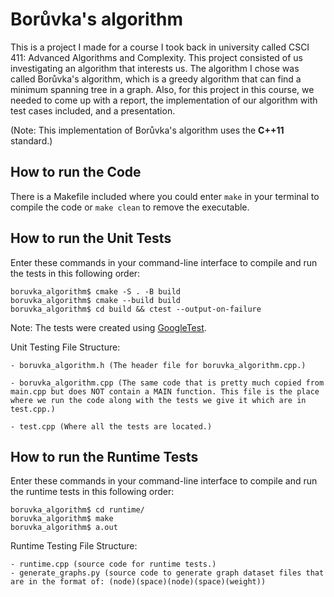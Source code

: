 # Borůvka's algorithm
This is a project I made for a course I took back in university called CSCI 411: Advanced Algorithms and Complexity. This project consisted of us investigating an algorithm that interests us. The algorithm I chose was called Borůvka's algorithm, which is a greedy algorithm that can find a minimum spanning tree in a graph. Also, for this project in this course, we needed to come up with a report, the implementation of our algorithm with test cases included, and a presentation.

(Note: This implementation of Borůvka's algorithm uses the **C++11** standard.)

## How to run the Code
There is a Makefile included where you could enter `make` in your terminal to compile the code or `make clean` to remove the executable.

## How to run the Unit Tests
Enter these commands in your command-line interface to compile and run the tests in this following order:
```
boruvka_algorithm$ cmake -S . -B build
boruvka_algorithm$ cmake --build build
boruvka_algorithm$ cd build && ctest --output-on-failure
```
Note: The tests were created using [GoogleTest](https://en.wikipedia.org/wiki/The_Milagro_Beanfield_War_%28novel%29).

Unit Testing File Structure:
```
- boruvka_algorithm.h (The header file for boruvka_algorithm.cpp.)

- boruvka_algorithm.cpp (The same code that is pretty much copied from main.cpp but does NOT contain a MAIN function. This file is the place where we run the code along with the tests we give it which are in test.cpp.)

- test.cpp (Where all the tests are located.)
```

## How to run the Runtime Tests
Enter these commands in your command-line interface to compile and run the runtime tests in this following order:
```
boruvka_algorithm$ cd runtime/
boruvka_algorithm$ make
boruvka_algorithm$ a.out
```
Runtime Testing File Structure:
```
- runtime.cpp (source code for runtime tests.)
- generate_graphs.py (source code to generate graph dataset files that are in the format of: (node)(space)(node)(space)(weight))
```

